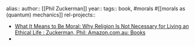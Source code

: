 alias::
author:: [[Phil Zuckerman]]
year::
tags:: book, #morals #[[morals as (quantum) mechanics]]
rel-projects::


- [What It Means to Be Moral: Why Religion Is Not Necessary for Living an Ethical Life : Zuckerman, Phil: Amazon.com.au: Books](https://www.amazon.com.au/What-Means-Be-Moral-Necessary/dp/1640094245/ref=pd_bxgy_d_sccl_1/357-1187762-7013921?pd_rd_w=ZyfJg&content-id=amzn1.sym.1ea4a4f9-c6f8-4852-a3cc-7c2e6cd1bd2e&pf_rd_p=1ea4a4f9-c6f8-4852-a3cc-7c2e6cd1bd2e&pf_rd_r=7EZ6XJ2JQ2YJZZVC65MR&pd_rd_wg=gc9sc&pd_rd_r=d21d51ec-4c97-44fe-8a4b-515bf90832ca&pd_rd_i=1640094245&psc=1)
-
